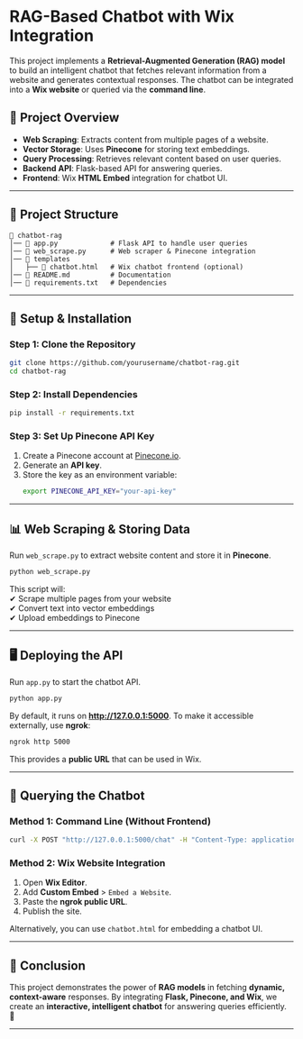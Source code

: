 
# **RAG-Based Chatbot with Wix Integration**  

This project implements a **Retrieval-Augmented Generation (RAG) model** to build an intelligent chatbot that fetches relevant information from a website and generates contextual responses. The chatbot can be integrated into a **Wix website** or queried via the **command line**.  

## **📌 Project Overview**  

- **Web Scraping**: Extracts content from multiple pages of a website.  
- **Vector Storage**: Uses **Pinecone** for storing text embeddings.  
- **Query Processing**: Retrieves relevant content based on user queries.  
- **Backend API**: Flask-based API for answering queries.  
- **Frontend**: Wix **HTML Embed** integration for chatbot UI.  

---

## **📂 Project Structure**  

```
📂 chatbot-rag
│── 📄 app.py             # Flask API to handle user queries
│── 📄 web_scrape.py      # Web scraper & Pinecone integration
│── 📂 templates
│   ├── 📄 chatbot.html   # Wix chatbot frontend (optional)
│── 📄 README.md          # Documentation
│── 📄 requirements.txt   # Dependencies
```

---

## **🚀 Setup & Installation**  

### **Step 1: Clone the Repository**  
```sh
git clone https://github.com/yourusername/chatbot-rag.git
cd chatbot-rag
```

### **Step 2: Install Dependencies**  
```sh
pip install -r requirements.txt
```

### **Step 3: Set Up Pinecone API Key**  
1. Create a Pinecone account at [Pinecone.io](https://www.pinecone.io/).  
2. Generate an **API key**.  
3. Store the key as an environment variable:  
   ```sh
   export PINECONE_API_KEY="your-api-key"
   ```

---

## **📊 Web Scraping & Storing Data**  

Run `web_scrape.py` to extract website content and store it in **Pinecone**.  

```sh
python web_scrape.py
```

This script will:  
✔ Scrape multiple pages from your website  
✔ Convert text into vector embeddings  
✔ Upload embeddings to Pinecone  

---

## **🖥️ Deploying the API**  

Run `app.py` to start the chatbot API.  

```sh
python app.py
```

By default, it runs on **http://127.0.0.1:5000**. To make it accessible externally, use **ngrok**:  

```sh
ngrok http 5000
```

This provides a **public URL** that can be used in Wix.  

---

## **💬 Querying the Chatbot**  

### **Method 1: Command Line (Without Frontend)**  
```sh
curl -X POST "http://127.0.0.1:5000/chat" -H "Content-Type: application/json" -d '{"query": "What is this project about?"}'
```

### **Method 2: Wix Website Integration**  

1. Open **Wix Editor**.  
2. Add **Custom Embed** > `Embed a Website`.  
3. Paste the **ngrok public URL**.  
4. Publish the site.  

Alternatively, you can use `chatbot.html` for embedding a chatbot UI.  

---

## **🎯 Conclusion**  

This project demonstrates the power of **RAG models** in fetching **dynamic, context-aware** responses. By integrating **Flask, Pinecone, and Wix**, we create an **interactive, intelligent chatbot** for answering queries efficiently. 🚀  

---
